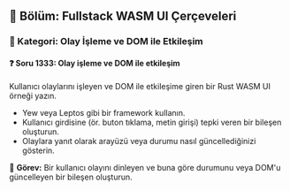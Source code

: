 ## 📘 Bölüm: Fullstack WASM UI Çerçeveleri  
### 🔹 Kategori: Olay İşleme ve DOM ile Etkileşim  
#### ❓ Soru 1333: Olay işleme ve DOM ile etkileşim

Kullanıcı olaylarını işleyen ve DOM ile etkileşime giren bir Rust WASM UI örneği yazın.

- Yew veya Leptos gibi bir framework kullanın.
- Kullanıcı girdisine (ör. buton tıklama, metin girişi) tepki veren bir bileşen oluşturun.
- Olaylara yanıt olarak arayüzü veya durumu nasıl güncellediğinizi gösterin.

🔧 **Görev:** Bir kullanıcı olayını dinleyen ve buna göre durumunu veya DOM'u güncelleyen bir bileşen oluşturun.
